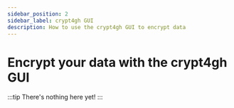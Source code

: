 ```yaml
---
sidebar_position: 2
sidebar_label: crypt4gh GUI
description: How to use the crypt4gh GUI to encrypt data
---
```


# Encrypt your data with the crypt4gh GUI

:::tip
There's nothing here yet!
:::